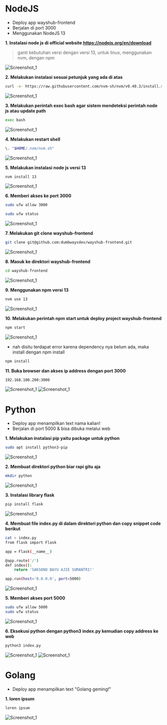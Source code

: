 # NodeJS
- Deploy app wayshub-frontend
- Berjalan di port 3000
- Menggunakan NodeJS 13

**1. Instalasi node js di official website https://nodejs.org/en/download**
> ganti kebutuhan versi dengan versi 13, untuk linux, menggunakan nvm, dengan npm

![Screenshot_1](./images/Screenshot_25.png)

**2. Melakukan instalasi sesuai petunjuk yang ada di atas**
```bash
curl -o- https://raw.githubusercontent.com/nvm-sh/nvm/v0.40.3/install.sh | bash
```

![Screenshot_1](./images/Screenshot_1.png)

**3. Melakukan perintah exec bash agar sistem mendeteksi perintah node js atau update path**
```bash
exec bash
```

![Screenshot_1](./images/Screenshot_2.png)

**4. Melakukan restart shell**
```bash
\. "$HOME/.nvm/nvm.sh"
```

![Screenshot_1](./images/Screenshot_3.png)

**5. Melakukan instalasi node js versi 13**
```bash
nvm install 13
```

![Screenshot_1](./images/Screenshot_21.png)

**6. Memberi akses ke port 3000**
```bash
sudo ufw allow 3000
```
```bash
sudo ufw status
```

![Screenshot_1](./images/Screenshot_27.png)

**7. Melakukan git clone wayshub-frontend**
```bash
git clone git@github.com:dumbwaysdev/wayshub-frontend.git
```

![Screenshot_1](./images/Screenshot_35.png)

**8. Masuk ke direktori wayshub-frontend**
```bash
cd wayshub-frontend
```

![Screenshot_1](./images/Screenshot_36.png)

**9. Menggunakan npm versi 13**
```bash
nvm use 13
```

![Screenshot_1](./images/Screenshot_37.png)

**10. Melakukan perintah npm start untuk deploy project wayshub-frontend**
```bash
npm start
```

![Screenshot_1](./images/Screenshot_38.png)
* nah disitu terdapat error karena dependency nya belum ada, maka install dengan npm install

```bash
npm install
```

**11. Buka browser dan akses ip address dengan port 3000**
```bash
192.168.100.200:3000
```

![Screenshot_1](./images/Screenshot_39.png)
![Screenshot_1](./images/Screenshot_40.png)

# Python
- Deploy app menampilkan text nama kalian!
- Berjalan di port 5000 & bisa dibuka melalui web

**1. Melakukan instalasi pip yaitu package untuk python**
```bash
sudo apt install python3-pip
```
![Screenshot_1](./images/Screenshot_28.png)

**2. Membuat direktori python biar rapi gitu aja**
```bash
mkdir python
```
![Screenshot_1](./images/Screenshot_29.png)

**3. Instalasi library flask**
```bash
pip install flask
```
![Screenshot_1](./images/Screenshot_30.png)

**4. Membuat file index.py di dalam direktori python dan copy snippet code berikut**
```bash
cat > index.py
from flask import Flask

app = Flask(__name__)

@app.route('/')
def index():
    return 'SAKSONO BAYU AJIE SUMANTRI!'

app.run(host='0.0.0.0', port=5000)
```

![Screenshot_1](./images/Screenshot_31.png)

**5. Memberi akses port 5000**
```bash
sudo ufw allow 5000
sudo ufw status
```
![Screenshot_1](./images/Screenshot_32.png)

**6. Eksekusi python dengan python3 index.py kemudian copy address ke web**
```bash
python3 index.py
```
![Screenshot_1](./images/Screenshot_33.png)
![Screenshot_1](./images/Screenshot_34.png)

# Golang
- Deploy app menampilkan text "Golang geming!"

**1. loren ipsum**
```bash
loren ipsum
```
![Screenshot_1](./images/Screenshot_1.png)
